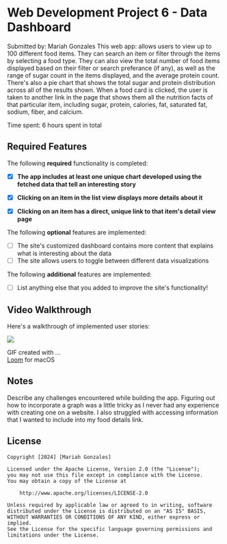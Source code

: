 # Web Development Project 6 - Data Dashboard

Submitted by: Mariah Gonzales
This web app: allows users to view up to 100 different food items. They can search an item or filter through the items by selecting a food type. They can also view the total number of food items displayed based on their filter or search preferance (if any), as well as the range of sugar count in the items displayed, and the average protein count. There's also a pie chart that shows the total sugar and protein distribution across all of the results shown. When a food card is clicked, the user is taken to another link in the page that shows them all the nutrition facts of that particular item, including sugar, protein, calories, fat, saturated fat, sodium, fiber, and calcium.

Time spent: 6 hours spent in total

## Required Features

The following **required** functionality is completed:

- [x] **The app includes at least one unique chart developed using the fetched data that tell an interesting story**
- [x] **Clicking on an item in the list view displays more details about it**
- [x] **Clicking on an item has a direct, unique link to that item's detail view page**


The following **optional** features are implemented:

- [ ] The site's customized dashboard contains more content that explains what is interesting about the data
- [ ] The site allows users to toggle between different data visualizations

The following **additional** features are implemented:

* [ ] List anything else that you added to improve the site's functionality!

## Video Walkthrough

Here's a walkthrough of implemented user stories:
<div>
    <a href="https://www.loom.com/share/cd7b1c272adb49789f8256098c0398ca">
    </a>
    <a href="https://www.loom.com/share/cd7b1c272adb49789f8256098c0398ca">
      <img style="max-width:300px;" src="https://cdn.loom.com/sessions/thumbnails/cd7b1c272adb49789f8256098c0398ca-with-play.gif">
    </a>
  </div>

<!-- Replace this with whatever GIF tool you used! -->
GIF created with ...  
[Loom](https://loom.com) for macOS
<!-- Recommended tools:
[Kap](https://getkap.co/) for macOS
[ScreenToGif](https://www.screentogif.com/) for Windows
[peek](https://github.com/phw/peek) for Linux. -->

## Notes

Describe any challenges encountered while building the app.
Figuring out how to incorporate a graph was a little tricky as I never had any experience with creating one on a website. I also struggled with accessing information that I wanted to include into my food details link.

## License

    Copyright [2024] [Mariah Gonzales]

    Licensed under the Apache License, Version 2.0 (the "License");
    you may not use this file except in compliance with the License.
    You may obtain a copy of the License at

        http://www.apache.org/licenses/LICENSE-2.0

    Unless required by applicable law or agreed to in writing, software
    distributed under the License is distributed on an "AS IS" BASIS,
    WITHOUT WARRANTIES OR CONDITIONS OF ANY KIND, either express or implied.
    See the License for the specific language governing permissions and
    limitations under the License.